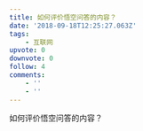 ```yaml
---
title: 如何评价悟空问答的内容？
date: '2018-09-18T12:25:27.063Z'
tags:
    - 互联网
upvote: 0
downvote: 0
follow: 4
comments:
    - ''
    - ''
---
```


如何评价悟空问答的内容？
